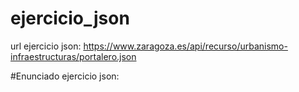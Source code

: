 # ejercicio_json

url ejercicio json: https://www.zaragoza.es/api/recurso/urbanismo-infraestructuras/portalero.json

#Enunciado ejercicio json:


